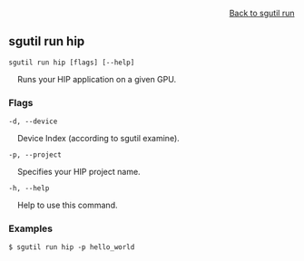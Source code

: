<div id="readme" class="Box-body readme blob js-code-block-container">
<article class="markdown-body entry-content p-3 p-md-6" itemprop="text">
<p align="right">
<a href="https://github.com/fpgasystems/sgrt/blob/main/cli/manual/sgutil-run.md#sgutil-run">Back to sgutil run</a>
</p>

## sgutil run hip

<code>sgutil run hip [flags] [--help]</code>
<p>
  &nbsp; &nbsp; Runs your HIP application on a given GPU.
</p>

### Flags
<code>-d, --device <string></code>
<p>
  &nbsp; &nbsp; Device Index (according to sgutil examine).
</p>

<code>-p, --project</code>
<p>
  &nbsp; &nbsp; Specifies your HIP project name.
</p>

<code>-h, --help</code>
<p>
  &nbsp; &nbsp; Help to use this command.
</p>

### Examples
```
$ sgutil run hip -p hello_world
```